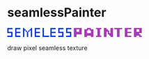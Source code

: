 # seamlessPainter
![image](https://github.com/shenmifangke/seamlessPainter/blob/master/logo.png)

draw pixel seamless texture
